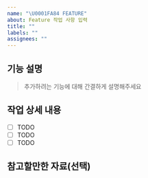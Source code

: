 ```yaml
---
name: "\U0001FA84 FEATURE"
about: Feature 작업 사항 입력
title: ""
labels: ""
assignees: ""
---
```


## 기능 설명

> 추가하려는 기능에 대해 간결하게 설명해주세요

## 작업 상세 내용

- [ ] TODO
- [ ] TODO
- [ ] TODO

## 참고할만한 자료(선택)
